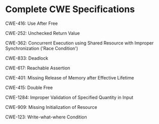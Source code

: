 

# Complete CWE Specifications

CWE-416: Use After Free

CWE-252: Unchecked Return Value

CWE-362: Concurrent Execution using Shared Resource with Improper Synchronization ('Race Condition')

CWE-833: Deadlock

CWE-617: Reachable Assertion

CWE-401: Missing Release of Memory after Effective Lifetime

CWE-415: Double Free

CWE-1284: Improper Validation of Specified Quantity in Input

CWE-909: Missing Initialization of Resource

CWE-123: Write-what-where Condition